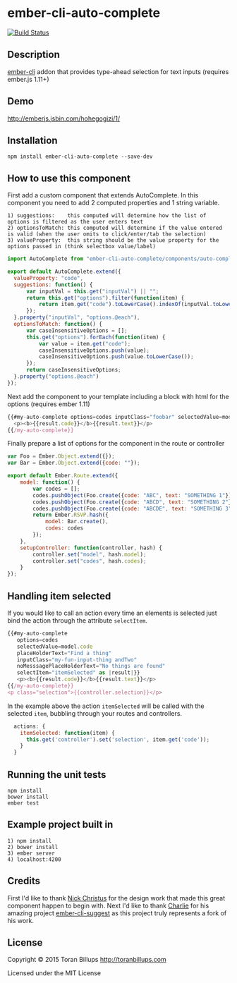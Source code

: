 # ember-cli-auto-complete

[![Build Status][]](https://travis-ci.org/toranb/ember-cli-auto-complete)

## Description

[ember-cli][] addon that provides type-ahead selection for text inputs (requires ember.js 1.11+)

## Demo

http://emberjs.jsbin.com/hohegogizi/1/

## Installation

```
npm install ember-cli-auto-complete --save-dev
```

## How to use this component

First add a custom component that extends AutoComplete. In this component you need to add 2 computed properties and 1 string variable.

```
1) suggestions:    this computed will determine how the list of options is filtered as the user enters text
2) optionsToMatch: this computed will determine if the value entered is valid (when the user omits to click/enter/tab the selection)
3) valueProperty:  this string should be the value property for the options passed in (think selectbox value/label)
```

```js
import AutoComplete from "ember-cli-auto-complete/components/auto-complete";

export default AutoComplete.extend({
  valueProperty: "code",
  suggestions: function() {
      var inputVal = this.get("inputVal") || "";
      return this.get("options").filter(function(item) {
          return item.get("code").toLowerCase().indexOf(inputVal.toLowerCase()) > -1;
      });
  }.property("inputVal", "options.@each"),
  optionsToMatch: function() {
      var caseInsensitiveOptions = [];
      this.get("options").forEach(function(item) {
          var value = item.get("code");
          caseInsensitiveOptions.push(value);
          caseInsensitiveOptions.push(value.toLowerCase());
      });
      return caseInsensitiveOptions;
  }.property("options.@each")
});
```

Next add the component to your template including a block with html for the options (requires ember 1.11)

```js
{{#my-auto-complete options=codes inputClass="foobar" selectedValue=model.code placeHolderText="Find a thing" noMesssagePlaceHolderText="No things are found" as |result|}}
  <p><b>{{result.code}}</b>{{result.text}}</p>
{{/my-auto-complete}}
```

Finally prepare a list of options for the component in the route or controller

```js
var Foo = Ember.Object.extend({});
var Bar = Ember.Object.extend({code: ""});

export default Ember.Route.extend({
    model: function() {
        var codes = [];
        codes.pushObject(Foo.create({code: "ABC", text: "SOMETHING 1"}));
        codes.pushObject(Foo.create({code: "ABCD", text: "SOMETHING 2"}));
        codes.pushObject(Foo.create({code: "ABCDE", text: "SOMETHING 3"}));
        return Ember.RSVP.hash({
            model: Bar.create(),
            codes: codes
        });
    },
    setupController: function(controller, hash) {
        controller.set("model", hash.model);
        controller.set("codes", hash.codes);
    }
});
```

##  Handling item selected

If you would like to call an action every time an elements is
selected just bind the action through the attribute `selectItem`.

```js
{{#my-auto-complete
   options=codes
   selectedValue=model.code
   placeHolderText="Find a thing"
   inputClass="my-fun-input-thing andTwo"
   noMesssagePlaceHolderText="No things are found"
   selectItem="itemSelected" as |result|}}
   <p><b>{{result.code}}</b>{{result.text}}</p>
{{/my-auto-complete}}
<p class="selection">{{controller.selection}}</p>
```

In the example above the action `itemSelected` will be called with the
selected `item`, bubbling through your routes and controllers.

```js
  actions: {
    itemSelected: function(item) {
      this.get('controller').set('selection', item.get('code'));
    }
  }
```

## Running the unit tests

    npm install
    bower install
    ember test

## Example project built in

```
1) npm install
2) bower install
3) ember server
4) localhost:4200
```

## Credits

First I'd like to thank [Nick Christus] for the design work that made this great component happen to begin with. Next I'd like to thank [Charlie] for his amazing project [ember-cli-suggest] as this project truly represents a fork of his work.

## License

Copyright © 2015 Toran Billups http://toranbillups.com

Licensed under the MIT License


[Build Status]: https://travis-ci.org/toranb/ember-cli-auto-complete.svg?branch=master
[ember-cli]: http://www.ember-cli.com/
[ember.js]: http://emberjs.com/
[Nick Christus]: https://github.com/nchristus
[Charlie]: https://github.com/klclee
[ember-cli-suggest]: https://github.com/klclee/ember-cli-suggest
